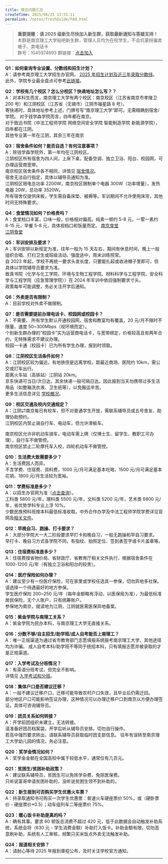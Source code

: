 ```yaml
---
title: 常见问题汇总
createTime: 2025/06/25 13:51:11
permalink: /notes/freshGuide/FAQ.html
---
```


> **重要提醒：请 2025 级新生尽快加入新生群，获取最新通知与答疑支持！**  
> 本群是南京理工大学贴吧新生群，管理人员均为在校学生，不会坑蒙拐骗卖被子、卖电话卡  
> 群号：1045974893 群链接：[点击加入](https://qm.qq.com/q/lpQB7nO77O)  
> 

---

**Q1：如何查询专业设置、分数线和招生计划？**  
A：请参考南京理工大学招生办官网， [ 2025 年招生计划及近三年录取分数线](https://zsb.njust.edu.cn/lqjh_fsx)。    
此外，学院专业最全盘点可参考[此链接](https://mp.weixin.qq.com/s/R5PTTxT-sbGjkB5mJ4vgNg)。


**Q2：学校有几个校区？怎么分校区？快递地址怎么写？？**  
A：对本科生而言，南京理工大学有两个校区：南京校区（江苏省南京市孝陵卫 200 号）和江阴校区（江苏省（无锡市）江阴市福星路 8 号）。  
寄快递时，具体地址参考上述，门牌号写“南京理工大学”即可。无需精确到宿舍/学院。
对于钱学森学院而言，四年都在南京。  
对于致远书院（中法工程师学院 网络空间安全学院 智能制造学院 新能源学院），四年都在江阴。  
其他专业第一年在江阴，其余三年在南京





**Q3：宿舍条件如何？能否自选？有何注意事项？**  
A：除钱学森学院外，第一年均在江阴校区。  
江阴校区所有宿舍为四人间，上床下桌，配备空调、独立卫浴、阳台、校园网，可办理运营商宽带。  
南京校区宿舍条件各不相同，详情见 [宿舍情况](/notes/freshGuide/dorm-conditions/)。  
宿舍无法自行指定，具体以辅导员通知为准。  
江阴校区限电总功率 2200W，南京校区限制单个电器 300W（功率增量），发热电器 20W，总功率 3520W。  
所有宿舍仅提供床板，学生需自备床垫、被褥等。军训期间不允许使用床帘，其他时间无特殊要求。  


**Q4：食堂情况如何？价格贵吗？**  
A：食堂档口丰富，口味一般，价格相对偏高。纯素一顿约 5-8 元，一荤一素约 8-15 元，早餐 5-8 元，具体视档口和饭量而定。
[南京食堂](/notes/freshGuide/campusFacilities/nanjing-canteen.html)  
[江阴食堂](/notes/freshGuide/campusFacilities/jiangyin-canteen.html)


**Q5：军训安排及要求？**  
A：军训安排以新规定为准，往年一般为 15 天左右，期间有休息时间，晚上一般组织合唱、打扫卫生或班级活动。强度适中，周末训练照常。   
自 2023 年起，学校不再统一要求头发长度，只要能扎起或收进帽子里即可，但具体以学院辅导员要求为准。  
致真书院（化学与化工学院、环境与生物工程学院、材料科学与工程学院、安全科学与工程学院（应急管理学院））在 2024 年军训中依旧强制要求寸头。  
政策每年可能调整，务必关注开学后通知。

**Q6：外卖是否有限制？**  
A：目前学校对外卖不做限制。

**Q7：是否需要提前办理电话卡、校园网或校园卡？**  
A：不需要。
所有学生默认开通校园网，宿舍和教室均有覆盖，20 元/月不限时不限量，速度 50~300Mbps（视环境而定）。  
个别新生群办理的“校园卡”实为运营商电话卡，与宽带绑定，价格较高且有两年合约，无特殊需求不建议办理。  
校园一卡通（校园卡）已为所有学生办理，报到时领取。

**Q8：江阴校区生活条件如何？**  
A：江阴校区较为偏远，有地铁但是远离学校。距最近商场、医院约 10km，需公交或打车出行。  
距离火车站（高铁站）江阴站 20km。  
京东快递可当日/次日达，其余快递一般可隔日达。因此报到当天勿携带过多生活用品（如整箱洗衣液、卫生纸等），以免搬运辛苦。  
更多生活信息详见 [学校概况](/notes/freshGuide/summerPrep/schoolInfo.html)。

**Q9：校区交通及校内交通规定？**  
A：江阴⇄南京每日有校车，但不对普通学生开放，需联系辅导员或五号舍友、助理协助预约。  
江阴校区内禁止骑自行车、电动车，但允许滑板车。  

南京校区允许非机动车骑车，电动车需上牌（仅博士生、留学生、教职工可办理），自行车不做管控。  
南京校区禁止二轮摩托车入校，四轮机动车不做管控。


**Q10：生活费大致需要多少？**  
A：生活费因人而异。  
不含学费、住宿费、资料费，1000 元/月可满足基本吃喝，1500 元/月可满足基本花销，1800 元/月生活较为宽裕。

**Q11：学费标准是多少？**  
A：以招生办官网为准（[点击查询](https://zsb.njust.edu.cn/lqjh_fsx)）。  
工科类 5800 元/年，理科类 5500 元/年，文科类 5200 元/年，艺术类 6800 元/年，省优势学科专业上浮 10%。  
少数民族预科班按本科最低标准收取。中外合作办学及中法工程师学院学费详见官网及[相关文件](https://zsb.njust.edu.cn/detail?id=1279)。  


**Q12：早晚自习、跑操、打卡要求？**  
A：大部分学院大一大二阶段要求早打卡和晚自习，一般无跑操和早自习要求。  
早打卡、晚自习方式各学院不同，有指纹、拍照定位、签到表签字或卡片盖章等。  


**Q13：住宿费标准是多少？**  
A：住宿费按省物价局、省财政厅、省教育厅相关文件执行，根据宿舍条件在 1000-1200 元/年（有独立卫浴和阳台的较贵）。


**Q14：医疗保险如何办理？**  
A：建议至少有一份医疗保险，可在家里或学校任选其一参保，切勿异地多社保。  请选择一个待遇最好的地方参保。  
学生医疗保险 200~250 元/年（每年金额略有浮动，以医保局为准），为最低标准居民保险，无个人账户，只有统筹账户。  
参保地为南京，就读地为江阴，江阴就医需医保异地备案。  

**Q15：紫金学院与南理工关系？**  
A：紫金学院为民办本科，与南京理工大学无直接关系。

**Q16：分数不够/自主招生/助学班/成人自考能否上南理工？**  
A：唯一正规渠道为通过省市教育部门志愿填报系统报考南京理工大学，其他途径均为诈骗。
成人自考本科/助学班不等同于统招本科，只有填报志愿并被录取的才是正规渠道。

**Q17：入学考试及分班情况？**  
A：有英语分班考试，但完全不影响。  
详情见 [入学考试和分班](/notes/freshGuide/summerPrep/freshmanExam.html)。

**Q18：集体户口是否建议迁移？**  
A：一般不建议迁移户口，迁移可能导致农村户口失效，且毕业后仍需迁回。  
部分地区户口可能影响签证办理，这种情况可以办理迁移户口到南京以方便办理签证。具体可咨询辅导员。

**Q19：团员关系如何转接？**  
A：开学前团组织未建立，无法转接。  
请准备好团员档案袋，开学后听从辅导员安排。切勿自行操作。  
若高中强烈要求转出，请联系辅导员获取临时团支部信息。
往年有误转至南京理工大学幼儿园的情况，务必注意。

**Q20：奖学金情况如何？**  
A：奖学金金额在全国高校中属于较低水平，通常仅有几百元。

**Q21：贫困生/贫困补助政策？**  
A：建议联系辅导员，贫困生可以免除学杂费、免除医保费。  
只听说富哥申请贫困补助的，没听说贫困生领不到补助的。

**Q22：新生报到可否购买学生优惠火车票？**  
A：持录取通知书可购买一次学生优惠票：普速火车硬座票价 50%，或（硬卧票价 - 硬座票价*0.5）；动车组列车二等座票价 75%。

**Q23：暖心饭卡补助是真的吗？**  
A：确有其事。要求 60 顿饭总消费不超过 420 元，低于此数据会自动触发补助系统，系统会将（630 元 - 学生消费金额）补助打入饭卡。补助金额有限，切勿恶意刷补助，系统有人工审核，频繁只买米饭点外卖无法触发补助。

**Q24：报道相关安排？**  
A：请耐心等待 2025 年报到章程公布，及时关注学校官方通知。

---
